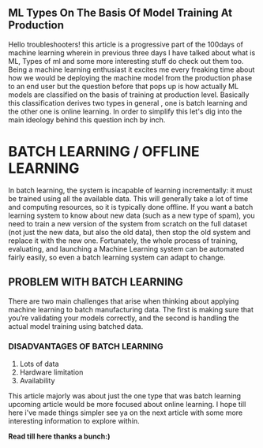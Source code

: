 ## ML Types On The Basis Of Model Training At Production

Hello troubleshooters! this article is a progressive part of the 100days of machine learning wherein in previous three days I have talked about what is ML, Types of ml and some more interesting stuff do check out them too. 
Being a machine learning enthusiast it excites me every freaking time about how we would be deploying the machine model from the production phase to an end user but the question before that pops up is how actually ML models are classified on the basis of training at production level. Basically this classification derives two types in general , one is batch learning and the other one is online learning. In order to simplify this let's dig into the main ideology behind this question inch by inch.

#  BATCH  LEARNING / OFFLINE  LEARNING

In batch learning, the system is incapable of learning incrementally: it must be trained using all the available data. This will generally take a lot of time and computing resources, so it is typically done offline.
If you want a batch learning system to know about new data (such as a new type of spam), you need to train a new version of the system from scratch on the full dataset (not just the new data, but also the old
data), then stop the old system and replace it with the new one.
Fortunately, the whole process of training, evaluating, and launching a Machine Learning system can be automated fairly easily, so even a batch learning system can adapt to change.

## PROBLEM WITH BATCH LEARNING 
There are two main challenges that arise when thinking about applying machine learning to batch manufacturing data. The first is making sure that you’re validating your models correctly, and the second is handling the actual model training using batched data.

### DISADVANTAGES OF BATCH LEARNING 
1. Lots of data 
2. Hardware limitation 
3. Availability  

This article majorly was about just the one type that was batch learning upcoming article would be more focused about online learning. I hope till here i've made things simpler see ya on the next article with some more interesting information to explore within.

**Read till here thanks a bunch:)**